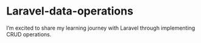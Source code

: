 # Laravel-data-operations
I’m excited to share my learning journey with Laravel through implementing CRUD operations.

